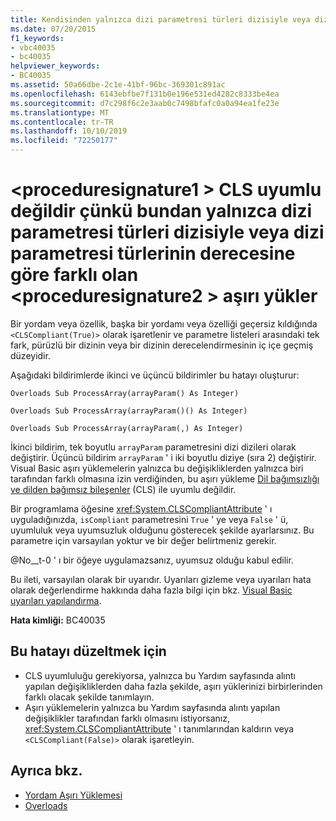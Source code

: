 ```yaml
---
title: Kendisinden yalnızca dizi parametresi türleri dizisiyle veya dizi parametresi türleri sırasıyla farklı olan <proceduresignature2> öğesini aşırı yüklediğinden <proceduresignature1> CLS uyumlu değil
ms.date: 07/20/2015
f1_keywords:
- vbc40035
- bc40035
helpviewer_keywords:
- BC40035
ms.assetid: 50a66dbe-2c1e-41bf-96bc-369301c891ac
ms.openlocfilehash: 6143ebfbe7f131b0e196e531ed4282c8333be4ea
ms.sourcegitcommit: d7c298f6c2e3aab0c7498bfafc0a0a94ea1fe23e
ms.translationtype: MT
ms.contentlocale: tr-TR
ms.lasthandoff: 10/10/2019
ms.locfileid: "72250177"
---
```

# <a name="proceduresignature1-is-not-cls-compliant-because-it-overloads-proceduresignature2-which-differs-from-it-only-by-array-of-array-parameter-types-or-by-the-rank-of-the-array-parameter-types"></a>\<proceduresignature1 > CLS uyumlu değildir çünkü bundan yalnızca dizi parametresi türleri dizisiyle veya dizi parametresi türlerinin derecesine göre farklı olan \<proceduresignature2 > aşırı yükler

Bir yordam veya özellik, başka bir yordamı veya özelliği geçersiz kıldığında `<CLSCompliant(True)>` olarak işaretlenir ve parametre listeleri arasındaki tek fark, pürüzlü bir dizinin veya bir dizinin derecelendirmesinin iç içe geçmiş düzeyidir.
  
 Aşağıdaki bildirimlerde ikinci ve üçüncü bildirimler bu hatayı oluşturur:
  
 `Overloads Sub ProcessArray(arrayParam() As Integer)`  
  
 `Overloads Sub ProcessArray(arrayParam()() As Integer)`  
  
 `Overloads Sub ProcessArray(arrayParam(,) As Integer)`  
  
 İkinci bildirim, tek boyutlu `arrayParam` parametresini dizi dizileri olarak değiştirir. Üçüncü bildirim `arrayParam` ' i iki boyutlu diziye (sıra 2) değiştirir. Visual Basic aşırı yüklemelerin yalnızca bu değişikliklerden yalnızca biri tarafından farklı olmasına izin verdiğinden, bu aşırı yükleme [Dil bağımsızlığı ve dilden bağımsız bileşenler](../../../standard/language-independence-and-language-independent-components.md) (CLS) ile uyumlu değildir.  
  
 Bir programlama öğesine <xref:System.CLSCompliantAttribute> ' ı uyguladığınızda, `isCompliant` parametresini `True` ' ye veya `False` ' ü, uyumluluk veya uyumsuzluk olduğunu gösterecek şekilde ayarlarsınız. Bu parametre için varsayılan yoktur ve bir değer belirtmeniz gerekir.  
  
 @No__t-0 ' ı bir öğeye uygulamazsanız, uyumsuz olduğu kabul edilir.  
  
 Bu ileti, varsayılan olarak bir uyarıdır. Uyarıları gizleme veya uyarıları hata olarak değerlendirme hakkında daha fazla bilgi için bkz. [Visual Basic uyarıları yapılandırma](/visualstudio/ide/configuring-warnings-in-visual-basic).  
  
 **Hata kimliği:** BC40035  
  
## <a name="to-correct-this-error"></a>Bu hatayı düzeltmek için  
  
- CLS uyumluluğu gerekiyorsa, yalnızca bu Yardım sayfasında alıntı yapılan değişikliklerden daha fazla şekilde, aşırı yüklerinizi birbirlerinden farklı olacak şekilde tanımlayın.
- Aşırı yüklemelerin yalnızca bu Yardım sayfasında alıntı yapılan değişiklikler tarafından farklı olmasını istiyorsanız, <xref:System.CLSCompliantAttribute> ' ı tanımlarından kaldırın veya `<CLSCompliant(False)>` olarak işaretleyin.
  
## <a name="see-also"></a>Ayrıca bkz.

- [Yordam Aşırı Yüklemesi](../../programming-guide/language-features/procedures/procedure-overloading.md)
- [Overloads](../modifiers/overloads.md)
